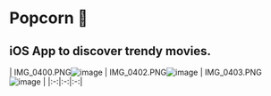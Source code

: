 # Popcorn 🍿

## iOS App to discover trendy movies.

| IMG_0400.PNG![image](https://user-images.githubusercontent.com/47384185/120860140-7f2e6000-c585-11eb-9e98-b62d081beca7.png)
 | IMG_0402.PNG![image](https://user-images.githubusercontent.com/47384185/120860180-88b7c800-c585-11eb-9ba2-903ad6cb78b8.png)
 | IMG_0403.PNG![image](https://user-images.githubusercontent.com/47384185/120860201-8f463f80-c585-11eb-938c-bf205aca9f56.png)
 |
|:-:|:-:|:-:|
